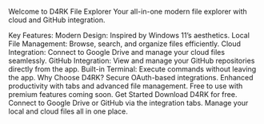 Welcome to D4RK File Explorer
Your all-in-one modern file explorer with cloud and GitHub integration.

Key Features:
Modern Design: Inspired by Windows 11’s aesthetics.
Local File Management: Browse, search, and organize files efficiently.
Cloud Integration: Connect to Google Drive and manage your cloud files seamlessly.
GitHub Integration: View and manage your GitHub repositories directly from the app.
Built-in Terminal: Execute commands without leaving the app.
Why Choose D4RK?
Secure OAuth-based integrations.
Enhanced productivity with tabs and advanced file management.
Free to use with premium features coming soon.
Get Started
Download D4RK for free.
Connect to Google Drive or GitHub via the integration tabs.
Manage your local and cloud files all in one place.
